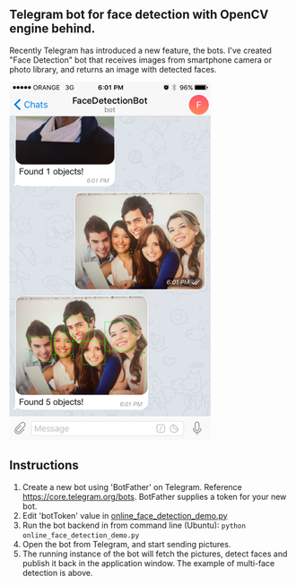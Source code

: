 ## Telegram bot for face detection with OpenCV engine behind.

Recently Telegram has introduced a new feature, the bots.
I've created "Face Detection" bot that receives images from smartphone camera or photo library, and returns an image with detected faces.

![Alt text](screenshots/screenshot_iphone_faces.PNG?raw=true "Telegram Bot on iPhone")

## Instructions

1. Create a new bot using 'BotFather' on Telegram. Reference https://core.telegram.org/bots. BotFather supplies a token for your new bot.
2. Edit 'botToken' value in [online_face_detection_demo.py](online_face_detection_demo.py)
3. Run the bot backend in from command line (Ubuntu): `python online_face_detection_demo.py`
4. Open the bot from Telegram, and start sending pictures.
5. The running instance of the bot will fetch the pictures, detect faces and publish it back in the application window. The example of multi-face detection is above. 


